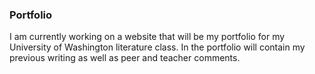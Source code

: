 ### Portfolio
I am currently working on a website that will be my portfolio for my University of Washington literature class. In the portfolio will contain my previous writing as well as peer and teacher comments.
